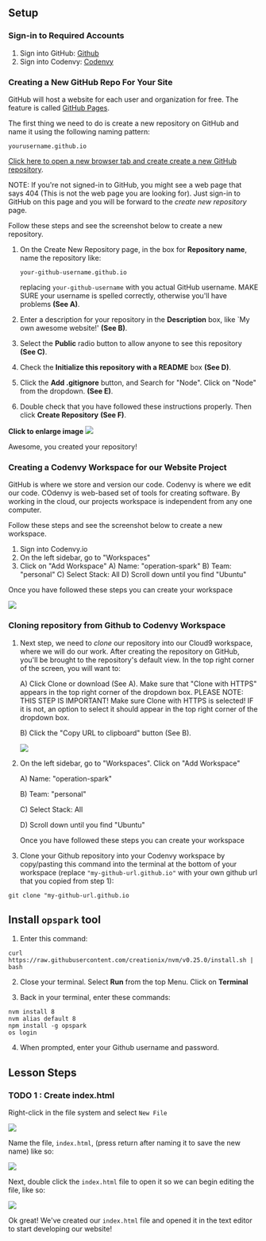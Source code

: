 ## Setup

### Sign-in to Required Accounts

1. Sign into GitHub: <a href="https://github.com/login" target="_blank">Github</a>
2. Sign into Codenvy: <a href="https://codenvy.io/site/login" target="_blank">Codenvy</a>

### Creating a New GitHub Repo For Your Site

GitHub will host a website for each user and organization for free.  The feature is called <a href="https://pages.github.com/" target="_blank">GitHub Pages</a>.

The first thing we need to do is create a new repository on GitHub and name it using the following naming pattern:

    yourusername.github.io
    
<a href="https://github.com/new" target="_blank">Click here to open a new browser tab and create create a new GitHub repository</a>.

NOTE: If you're not signed-in to GitHub, you might see a web page that says 404 (This is not the web page you are looking for).  Just sign-in to GitHub on this page and you will be forward to the _create new repository_ page.

Follow these steps and see the screenshot below to create a new repository.

1. On the Create New Repository page, in the box for **Repository name**, name the repository like:

    `your-github-username.github.io`
    
    replacing `your-github-username` with you actual GitHub username.  MAKE SURE your username is spelled correctly, otherwise you'll have problems **(See A)**.
    

2. Enter a description for your repository in the **Description** box, like `My own awesome website!' **(See B)**.

3. Select the **Public** radio button to allow anyone to see this repository **(See C)**.

4. Check the **Initialize this repository with a README** box **(See D)**.

5. Click the **Add .gitignore** button, and Search for "Node". Click on "Node" from the dropdown. **(See E)**.
    
6. Double check that you have followed these instructions properly. Then click **Create Repository** **(See F)**.

**Click to enlarge image**
<img src="https://raw.githubusercontent.com/magdalenemc/first-website/edit1/img/create-repo.png">

Awesome, you created your repository!

### Creating a Codenvy Workspace for our Website Project

GitHub is where we store and version our code. Codenvy is where we edit our code.  COdenvy is web-based set of tools for creating software.  By working in the cloud, our projects workspace is independent from any one computer. 

Follow these steps and see the screenshot below to create a new workspace.

1. Sign into Codenvy.io
2. On the left sidebar, go to "Workspaces"
3. Click on "Add Workspace"
    A) Name: "operation-spark"
    B) Team: "personal"
    C) Select Stack: All
    D) Scroll down until you find "Ubuntu"
    
Once you have followed these steps you can create your workspace

<img src="https://raw.githubusercontent.com/OperationSpark/images/tree/master/github-codenvy-images/codenvy-create-workspace-part-1.png">

### Cloning repository from Github to Codenvy Workspace

1.  Next step, we need to _clone_ our repository into our Cloud9 workspace, where we will do our work.  After creating the repository on GitHub, you'll be brought to the repository's default view.  In the top right corner of the screen, you will want to:
    
    A) Click Clone or download (See A). Make sure that "Clone with HTTPS" appears in the top right corner of the dropdown box. PLEASE NOTE: THIS STEP IS IMPORTANT! Make sure Clone with HTTPS is selected! IF it is not, an option to select it should appear in the top right corner of the dropdown box.
    
    B) Click the "Copy URL to clipboard" button (See B).
    
    <img src="https://raw.githubusercontent.com/magdalenemc/first-website/edit1/img/copy-repo-url.png"> 


2. On the left sidebar, go to "Workspaces". Click on "Add Workspace"

    A) Name: "operation-spark"
    
    B) Team: "personal"
    
    C) Select Stack: All
    
    D) Scroll down until you find "Ubuntu"
      
    Once you have followed these steps you can create your workspace
    
3. Clone your Github repository into your Codenvy workspace by copy/pasting this command into the terminal at the bottom of your workspace (replace `"my-github-url.github.io"` with your own github url that you copied from step 1):

`git clone "my-github-url.github.io`

## Install `opspark` tool

1. Enter this command:

`curl https://raw.githubusercontent.com/creationix/nvm/v0.25.0/install.sh | bash`

2. Close your terminal. Select **Run** from the top Menu. Click on **Terminal**

3. Back in your terminal, enter these commands:

```
nvm install 8
nvm alias default 8
npm install -g opspark
os login
```

4. When prompted, enter your Github username and password.

## Lesson Steps

### TODO 1 : Create index.html

Right-click in the file system and select `New File`

<img src="https://raw.githubusercontent.com/OperationSpark/first-website/master/img/create-new-file.png">

Name the file, `index.html`, (press return after naming it to save the new name) like so:

<img src="https://raw.githubusercontent.com/OperationSpark/first-website/master/img/name-it-index.png">

Next, double click the `index.html` file to open it so we can begin editing the file, like so:

<img src="https://raw.githubusercontent.com/OperationSpark/first-website/master/img/open-index-html.png">

Ok great!  We've created our `index.html` file and opened it in the text editor to start developing our website!
